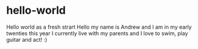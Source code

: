 # hello-world
Hello world as a fresh strart
Hello my name is Andrew and I am in my early twenties this year
I currently live with my parents and I love to swim, play guitar and act! :)
